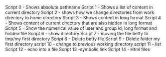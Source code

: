  Script 0 - Shows absolute pathname
Script 1 - Shows a list of content in current directory
Script 2 - shows how we change directories from work directory to home directory
Script 3 - Shows content in long format
Script 4 - Shows content of current directory that are also hidden in long format
Script 5 - Show the numerical value of user and group id, long format and hidden file
Script 6 - show directory
Script 7 - moving the file betty to tmp/my first directory
Script 8 - Delete betty file
Script 9 - Delete folder my first directory 
script 10 - change to previous working directory
script 11 - list
Script 12 - echo into a file
Script 13 -symbolic link
Script 14 - Html files
